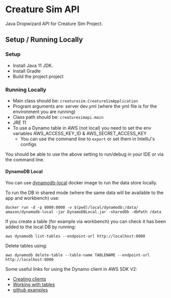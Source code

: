 # Creature Sim API
Java Dropwizard API for Creature Sim Project.

## Setup / Running Locally
### Setup
* Install Java 11 JDK.
* Install Gradle
* Build the project project

### Running Locally
* Main class should be: `creaturesim.CreatureSimApplication`
* Program arguments are: server dev.yml (where the yml file is for the environment you are running)
* Class path should be: `creaturesimapi.main`
* JRE 11
* To use a Dynamo table in AWS (not local) you need to set the env variables AWS_ACCESS_KEY_ID & AWS_SECRET_ACCESS_KEY
    * You can use the command line to `export` or set them in IntelliJ's configs

You should be able to use the above setting to run/debug in your IDE or via the command line.

#### DynamoDB Local

You can use [dynamodb-local](https://hub.docker.com/r/amazon/dynamodb-local/) docker image to run the data store locally.

To run the DB in shared mode (where the same data will be available to the app and workbench) use:

`docker run -d -p 8000:8000 -v $(pwd)/local/dynamodb:/data/ amazon/dynamodb-local -jar DynamoDBLocal.jar -sharedDb -dbPath /data`

If you create a table (for example via workbench) you can check it has been added to the local DB by running:

`aws dynamodb list-tables --endpoint-url http://localhost:8000`

Delete tables using:

`aws dynamodb delete-table --table-name TABLENAME --endpoint-url http://localhost:8000`

Some useful links for using the Dynamo client in AWS SDK V2:
* [Creating clients](https://docs.aws.amazon.com/sdk-for-java/v2/developer-guide/creating-clients.html)
* [Working with tables](https://docs.aws.amazon.com/sdk-for-java/v2/developer-guide/examples-dynamodb-tables.html)
* [github examples](https://github.com/awsdocs/aws-doc-sdk-examples)